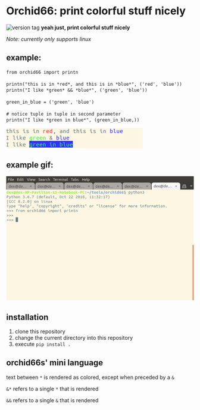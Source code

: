# Orchid66: print colorful stuff nicely
![version tag](https://img.shields.io/static/v1.svg?label=version&message=1.0.3&color=3596e4)
**yeah just, print colorful stuff nicely**

*Note: currently only supports linux*

## example:
```
from orchid66 import printn

printn("this is in *red*, and this is in *blue*", ('red', 'blue'))
printn("I like *green* && *blue*", ('green', 'blue'))

green_in_blue = ('green', 'blue')

# notice tuple in tuple in second parameter
printn("I like *green in blue*", (green_in_blue,))
```
![example output](exampleoutput.png)

## example gif:
![usage gif](usage_gif.gif)

## installation

1. clone this repository
2. change the current directory into this repository
3. execute `pip install .`

## orchid66s' mini language
text between `*` is rendered as colored, except when preceded by a `&`

`&*` refers to a single `*` that is rendered

`&&` refers to a single `&` that is rendered

